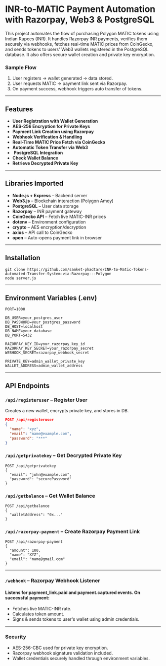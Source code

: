 # INR-to-MATIC Payment Automation with Razorpay, Web3 & PostgreSQL

This project automates the flow of purchasing Polygon MATIC tokens using Indian Rupees (INR). It handles Razorpay INR payments, verifies them securely via webhooks, fetches real-time MATIC prices from CoinGecko, and sends tokens to users' Web3 wallets registered in the PostgreSQL database. It also offers secure wallet creation and private key encryption.

### Sample Flow
1. User registers → wallet generated → data stored.
2. User requests MATIC → payment link sent via Razorpay.
3. On payment success, webhook triggers auto transfer of tokens.

---

## Features

-  **User Registration with Wallet Generation**
-  **AES-256 Encryption for Private Keys**
-  **Payment Link Creation using Razorpay**
-  **Webhook Verification & Handling**
-  **Real-Time MATIC Price Fetch via CoinGecko**
-  **Automatic Token Transfer via Web3**
- ️ **PostgreSQL Integration**
-  **Check Wallet Balance**
-  **Retrieve Decrypted Private Key**



---
## Libraries Imported

- **Node.js + Express** – Backend server
- **Web3.js** – Blockchain interaction (Polygon Amoy)
- **PostgreSQL** – User data storage
- **Razorpay** – INR payment gateway
- **CoinGecko API** – Fetch live MATIC-INR prices
- **dotenv** – Environment configuration
- **crypto** – AES encryption/decryption
- **axios** – API call to CoinGecko
- **open** – Auto-opens payment link in browser

---
## Installation
```
git clone https://github.com/sanket-phadtare/INR-to-Matic-Tokens-Automated-Transfer-System-via-Razorpay---Polygon
node server.js

```
---
## Environment Variables (.env)
```
PORT=1000

DB_USER=your_postgres_user
DB_PASSWORD=your_postgres_password
DB_HOST=localhost
DB_NAME=your_database
DB_PORT=5432

RAZORPAY_KEY_ID=your_razorpay_key_id
RAZORPAY_KEY_SECRET=your_razorpay_secret
WEBHOOK_SECRET=razorpay_webhook_secret

PRIVATE_KEY=admin_wallet_private_key
WALLET_ADDRESS=admin_wallet_address

```
---
##  API Endpoints

### `/api/registeruser` – Register User
Creates a new wallet, encrypts private key, and stores in DB.

```json
POST /api/registeruser
{
  "name": "xyz",
  "email": "name@example.com",
  "password": "***"
}
```

### `/api/getprivatekey` – Get Decrypted Private Key
```
POST /api/getprivatekey
{
  "email": "john@example.com",
  "password": "securePassword"
}
```
### `/api/getbalance` – Get Wallet Balance

```
POST /api/getbalance
{
  "walletAddress": "0x..."
}

```
### `/api/razorpay-payment` – Create Razorpay Payment Link
```
POST /api/razorpay-payment
{
  "amount": 100,
  "name": "XYZ",
  "email": "name@gmail.com"
}
```
---
### `/webhook` – Razorpay Webhook Listener
#### Listens for payment_link.paid and payment.captured events. On successful payment:
* Fetches live MATIC-INR rate.
* Calculates token amount.
* Signs & sends tokens to user's wallet using admin credentials.
---
### Security
* AES-256-CBC used for private key encryption.
* Razorpay webhook signature validation included.
* Wallet credentials securely handled through environment variables.

